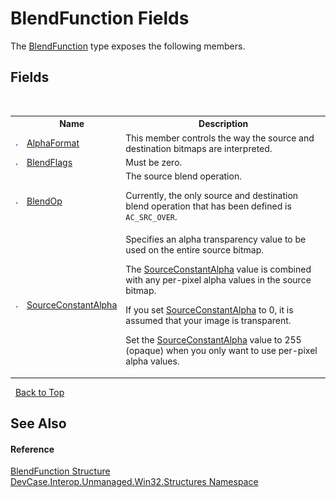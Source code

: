 # BlendFunction Fields
 

The <a href="T_DevCase_Interop_Unmanaged_Win32_Structures_BlendFunction">BlendFunction</a> type exposes the following members.


## Fields
&nbsp;<table><tr><th></th><th>Name</th><th>Description</th></tr><tr><td>![Public field](media/pubfield.gif "Public field")</td><td><a href="F_DevCase_Interop_Unmanaged_Win32_Structures_BlendFunction_AlphaFormat">AlphaFormat</a></td><td>
This member controls the way the source and destination bitmaps are interpreted.</td></tr><tr><td>![Public field](media/pubfield.gif "Public field")</td><td><a href="F_DevCase_Interop_Unmanaged_Win32_Structures_BlendFunction_BlendFlags">BlendFlags</a></td><td>
Must be zero.</td></tr><tr><td>![Public field](media/pubfield.gif "Public field")</td><td><a href="F_DevCase_Interop_Unmanaged_Win32_Structures_BlendFunction_BlendOp">BlendOp</a></td><td>
The source blend operation. 

 Currently, the only source and destination blend operation that has been defined is `AC_SRC_OVER`.</td></tr><tr><td>![Public field](media/pubfield.gif "Public field")</td><td><a href="F_DevCase_Interop_Unmanaged_Win32_Structures_BlendFunction_SourceConstantAlpha">SourceConstantAlpha</a></td><td>
Specifies an alpha transparency value to be used on the entire source bitmap. 

 The <a href="F_DevCase_Interop_Unmanaged_Win32_Structures_BlendFunction_SourceConstantAlpha">SourceConstantAlpha</a> value is combined with any per-pixel alpha values in the source bitmap. 

 If you set <a href="F_DevCase_Interop_Unmanaged_Win32_Structures_BlendFunction_SourceConstantAlpha">SourceConstantAlpha</a> to 0, it is assumed that your image is transparent. 

 Set the <a href="F_DevCase_Interop_Unmanaged_Win32_Structures_BlendFunction_SourceConstantAlpha">SourceConstantAlpha</a> value to 255 (opaque) when you only want to use per-pixel alpha values.</td></tr></table>&nbsp;
<a href="#blendfunction-fields">Back to Top</a>

## See Also


#### Reference
<a href="T_DevCase_Interop_Unmanaged_Win32_Structures_BlendFunction">BlendFunction Structure</a><br /><a href="N_DevCase_Interop_Unmanaged_Win32_Structures">DevCase.Interop.Unmanaged.Win32.Structures Namespace</a><br />